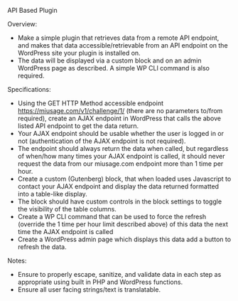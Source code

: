 API Based Plugin

Overview:

- Make a simple plugin that retrieves data from a remote API endpoint, and makes that data accessible/retrievable from an API endpoint on the WordPress site your plugin is installed on.
- The data will be displayed via a custom block and on an admin WordPress page as described. A simple WP CLI command is also required.

Specifications:

- Using the GET HTTP Method accessible endpoint https://miusage.com/v1/challenge/1/ (there are no parameters to/from required), create an AJAX endpoint in WordPress that calls the above listed API endpoint to get the data return.
- Your AJAX endpoint should be usable whether the user is logged in or not (authentication of the AJAX endpoint is not required). 
- The endpoint should always return the data when called, but regardless of when/how many times your AJAX endpoint is called, it should never request the data from our miusage.com endpoint more than 1 time per hour.
- Create a custom (Gutenberg) block, that when loaded uses Javascript to contact your AJAX endpoint and display the data returned formatted into a table-like display. 
- The block should have custom controls in the block settings to toggle the visibility of the table columns.
- Create a WP CLI command that can be used to force the refresh  (override the 1 time per hour limit described above) of this data the next time the AJAX endpoint is called
- Create a WordPress admin page which displays this data add a button to refresh the data.

Notes:

- Ensure to properly escape, sanitize, and validate data in each step as appropriate using built in PHP and WordPress functions.
- Ensure all user facing strings/text is translatable.
